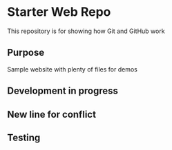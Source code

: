 # Starter Web Repo

This repository is for showing how Git and GitHub work

## Purpose

Sample website with plenty of files for demos

## Development in progress

## New line for conflict

## Testing
